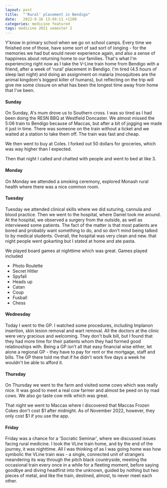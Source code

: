 ```yaml
---
layout: post
title:  "'Rural' placement in Bendigo"
date:   2022-9-16 13:49:11 +1100
categories: medicine featured
tags: medicine 2021 semester 2
---
```


Y'know in primary school when we go on school camps. Every time we finished one of those,  have some sort of sad sort of longing - for the memories we had but would never experience again, and also a sense of happiness about returning home to our families. That's what I'm experiencing right now as I take the V-Line train home from Bendigo with a friend, after a week of 'rural' placement in Bendigo. I'm tired (4.5 hours of sleep last night) and doing an assignment on malaria (mosquitoes are the animal kingdom's biggest killer of humans), but reflecting on the trip will give me some closure on what has been the longest time away from home that I've been.

#### Sunday

On Sunday, A's mum drove us to Southern  cross. I was so tired as I had been doing the RESN BBQ at Westfield Doncaster. We almost missed the 5:06 train to Bendigo because of Maccas, but after a bit of jogging we made it just in time. There was someone on the train without a ticket and we waited at a station to take them off. The train was fast and cheap.

We then went to buy at Coles. I forked out 50 dollars for groceries, which was way higher than I expected.

Then that night I called and chatted with people and went to bed at like 3.

#### Monday

On Monday we attended a smoking ceremony, explored Monash rural health where there was a nice common room.

#### Tuesday

Tuesday we attended clinical skills where we did suturing, cannula and blood practice. Then we went to the hospital, where Daniel took me around. At the hospital, we observed a surgery from the outside, as well as interviewed some patients. The fact of the matter is that most patients are bored and probably want something to do, and so don't mind being talked to by medical students. Overall, the hospital was very clean and new. that night people went gokarting but I stated at home and ate pasta. 

We played board games at nighttime which was great. Games played included
- Photo Roulette
- Secret Hitler
- Spyfall
- Heads up
- Catan
- Coup
- Fusball
- Chess

#### Wednesday

Today I went to the GP. I watched some procedures, including Implanon insertion, skin lesion removal and wart removal. All the doctors at the clinic were very gracious and welcoming. They don't bulk bill, but I found that they had more time for their patients whom they had formed good relatinoships with. Being a GP isn't all that easy financial wise either, let alone a regional GP - they have to pay for rent or the mortgage, staff and bills. The GP there told me that if he didn't work five days a week he wouldn't be able to afford it.


#### Thursday

On Thursday we went to the farm and visited some cows which was really nice. It was good to meet a real cow farmer and almost be peed on by mad cows. We also go taste cow milk which was great.

That night we went to Maccas where I discovered that Maccas Frozen Cokes don't cost $1 after midnight. As of November 2022, however, they only cost $1 if you use the app.

#### Friday

Friday was a chance for a 'Socratic Seminar', where we discussed issues facing rural medicine. I took the VLine train home, and by the end of the journey, it was nighttime. All I was thinking of as I was going home was how symbolic the VLine train was - a single, connected unit of strangers meandering its way through the pitch black countryside, meeting the occasional train every once in a while for a fleeting moment, before saying goodbye and diving headfirst into the unknown, guided by nothing but two pieces of metal, and like the train, destined, almost, to never meet each other.